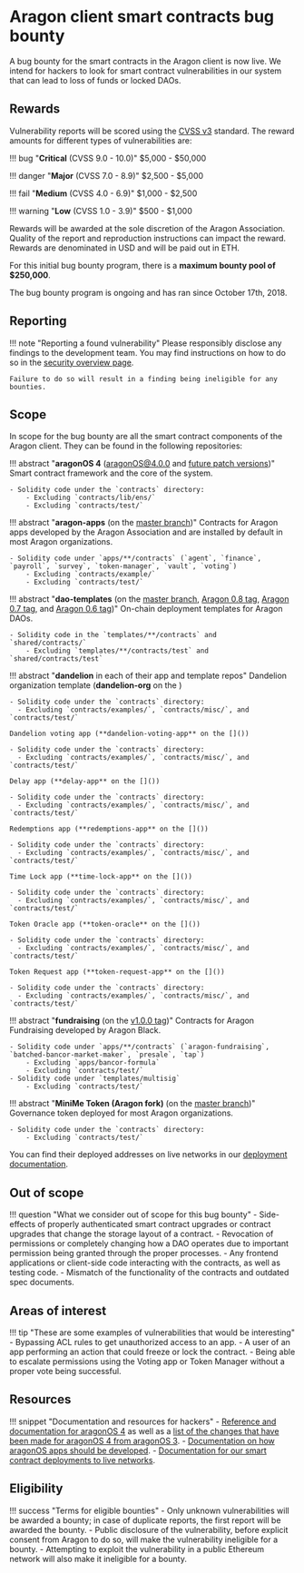 # Aragon client smart contracts bug bounty

A bug bounty for the smart contracts in the Aragon client is now live. We intend for hackers to look for smart contract vulnerabilities in our system that can lead to loss of funds or locked DAOs.

## Rewards

Vulnerability reports will be scored using the  [CVSS v3](https://www.first.org/cvss/) standard. The reward amounts for different types of vulnerabilities are:

!!! bug "**Critical** (CVSS 9.0 - 10.0)"
    $5,000 - $50,000

!!! danger "**Major** (CVSS 7.0 - 8.9)"
    $2,500 - $5,000

!!! fail "**Medium** (CVSS 4.0 - 6.9)"
    $1,000 - $2,500

!!! warning "**Low** (CVSS 1.0 - 3.9)"
    $500 - $1,000

Rewards will be awarded at the sole discretion of the Aragon Association. Quality of the report and reproduction instructions can impact the reward. Rewards are denominated in USD and will be paid out in ETH.

For this initial bug bounty program, there is a **maximum bounty pool of $250,000**.

The bug bounty program is ongoing and has ran since October 17th, 2018.

## Reporting

!!! note "Reporting a found vulnerability"
    Please responsibly disclose any findings to the development team. You may find instructions on how to do so in the [security overview page](../).

    Failure to do so will result in a finding being ineligible for any bounties.

## Scope

In scope for the bug bounty are all the smart contract components of the Aragon client. They can be found in the following repositories:

!!! abstract "**aragonOS 4** ([aragonOS@4.0.0](https://github.com/aragon/aragonOS/tree/v4.0.0) and [future patch versions](https://github.com/aragon/aragonOS/releases))"
    Smart contract framework and the core of the system.

    - Solidity code under the `contracts` directory:
        - Excluding `contracts/lib/ens/`
        - Excluding `contracts/test/`

!!! abstract "**aragon-apps** (on the [master branch](https://github.com/aragon/aragon-apps/tree/master))"
    Contracts for Aragon apps developed by the Aragon Association and are installed by default in most Aragon organizations.

    - Solidity code under `apps/**/contracts` (`agent`, `finance`, `payroll`, `survey`, `token-manager`, `vault`, `voting`)
        - Excluding `contracts/example/`
        - Excluding `contracts/test/`

!!! abstract "**dao-templates** (on the [master branch](https://github.com/aragon/dao-templates/tree/master), [Aragon 0.8 tag](https://github.com/aragon/dao-templates/tree/aragon-v0.8), [Aragon 0.7 tag](https://github.com/aragon/dao-templates/tree/aragon-v0.7), and [Aragon 0.6 tag](https://github.com/aragon/dao-templates/tree/aragon-v0.6))"
    On-chain deployment templates for Aragon DAOs.

    - Solidity code in the `templates/**/contracts` and `shared/contracts/`
        - Excluding `templates/**/contracts/test` and `shared/contracts/test`

!!! abstract "**dandelion** in each of their app and template repos"
    Dandelion organization template (**dandelion-org** on the []())

    - Solidity code under the `contracts` directory:
      - Excluding `contracts/examples/`, `contracts/misc/`, and `contracts/test/`

    Dandelion voting app (**dandelion-voting-app** on the []())

    - Solidity code under the `contracts` directory:
      - Excluding `contracts/examples/`, `contracts/misc/`, and `contracts/test/`

    Delay app (**delay-app** on the []())

    - Solidity code under the `contracts` directory:
      - Excluding `contracts/examples/`, `contracts/misc/`, and `contracts/test/`

    Redemptions app (**redemptions-app** on the []())

    - Solidity code under the `contracts` directory:
      - Excluding `contracts/examples/`, `contracts/misc/`, and `contracts/test/`

    Time Lock app (**time-lock-app** on the []())

    - Solidity code under the `contracts` directory:
      - Excluding `contracts/examples/`, `contracts/misc/`, and `contracts/test/`

    Token Oracle app (**token-oracle** on the []())

    - Solidity code under the `contracts` directory:
      - Excluding `contracts/examples/`, `contracts/misc/`, and `contracts/test/`

    Token Request app (**token-request-app** on the []())

    - Solidity code under the `contracts` directory:
      - Excluding `contracts/examples/`, `contracts/misc/`, and `contracts/test/`

!!! abstract "**fundraising** (on the [v1.0.0 tag](https://github.com/AragonBlack/fundraising/tree/v1.0.0))"
    Contracts for Aragon Fundraising developed by Aragon Black.

    - Solidity code under `apps/**/contracts` (`aragon-fundraising`, `batched-bancor-market-maker`, `presale`, `tap`)
        - Excluding `apps/bancor-formula`
        - Excluding `contracts/test/`
    - Solidity code under `templates/multisig`
        - Excluding `contracts/test/`

!!! abstract "**MiniMe Token (Aragon fork)** (on the [master branch](https://github.com/aragon/minime/tree/master))"
    Governance token deployed for most Aragon organizations.

    - Solidity code under the `contracts` directory:
        - Excluding `contracts/test/`

You can find their deployed addresses on live networks in our [deployment documentation](https://github.com/aragon/deployments).

## Out of scope

!!! question "What we consider out of scope for this bug bounty"
    - Side-effects of properly authenticated smart contract upgrades or contract upgrades that change the storage layout of a contract.
    - Revocation of permissions or completely changing how a DAO operates due to important permission being granted through the proper processes.
    - Any frontend applications or client-side code interacting with the contracts, as well as testing code.
    - Mismatch of the functionality of the contracts and outdated spec documents.

## Areas of interest

!!! tip "These are some examples of vulnerabilities that would be interesting"
    - Bypassing ACL rules to get unauthorized access to an app.
    - A user of an app performing an action that could freeze or lock the contract.
    - Being able to escalate permissions using the Voting app or Token Manager without a proper vote being successful.

## Resources

!!! snippet "Documentation and resources for hackers"
    - [Reference and documentation for aragonOS 4](https://hack.aragon.org/docs/aragonos-ref.html) as well as a [list of the changes that have been made for aragonOS 4 from aragonOS 3](https://github.com/aragon/aragonOS/wiki/aragonOS-4:-Updates-to-aragonOS-and-aragon-apps).
    - [Documentation on how aragonOS apps should be developed](https://hack.aragon.org/docs/aragonos-building.html).
    - [Documentation for our smart contract deployments to live networks](https://github.com/aragon/deployments).


## Eligibility

!!! success "Terms for eligible bounties"
    - Only unknown vulnerabilities will be awarded a bounty; in case of duplicate reports, the first report will be awarded the bounty.
    - Public disclosure of the vulnerability, before explicit consent from Aragon to do so, will make the vulnerability ineligible for a bounty.
    - Attempting to exploit the vulnerability in a public Ethereum network will also make it ineligible for a bounty.
